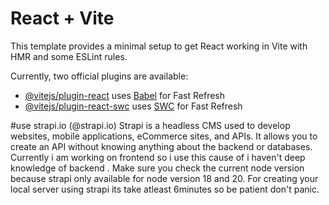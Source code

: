 # React + Vite

This template provides a minimal setup to get React working in Vite with HMR and some ESLint rules.

Currently, two official plugins are available:

- [@vitejs/plugin-react](https://github.com/vitejs/vite-plugin-react/blob/main/packages/plugin-react/README.md) uses [Babel](https://babeljs.io/) for Fast Refresh
- [@vitejs/plugin-react-swc](https://github.com/vitejs/vite-plugin-react-swc) uses [SWC](https://swc.rs/) for Fast Refresh

#use strapi.io (@strapi.io)
Strapi is a headless CMS used to develop websites, mobile applications, eCommerce sites, and APIs. It allows you to create an API without knowing anything about the backend or databases.
Currently i am working on frontend so i use this cause of i haven't deep knowledge of backend . 
Make sure you check the current node version because strapi only available for node version 18 and 20.
For creating your local server using strapi its take atleast 6minutes so be patient don't panic. 


